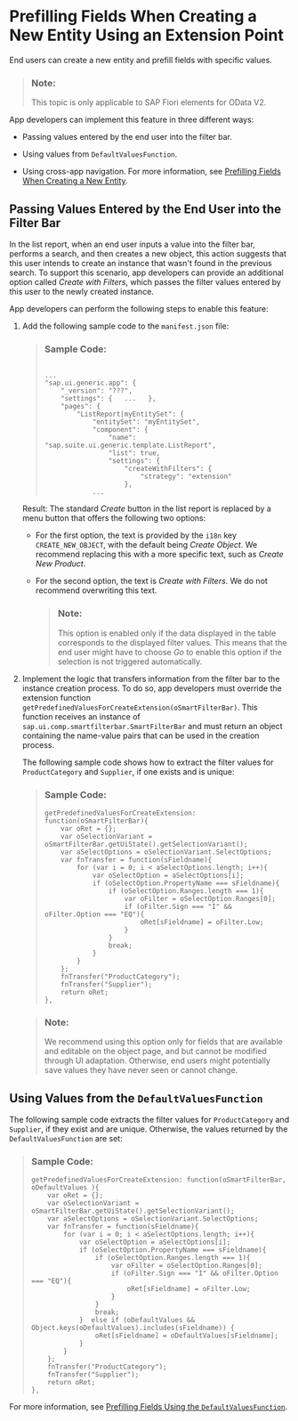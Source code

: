 <!-- loio189e2d8a59f04a2693a4fde7f4a91a65 -->

# Prefilling Fields When Creating a New Entity Using an Extension Point

End users can create a new entity and prefill fields with specific values.

> ### Note:  
> This topic is only applicable to SAP Fiori elements for OData V2.

App developers can implement this feature in three different ways:

-   Passing values entered by the end user into the filter bar.

-   Using values from `DefaultValuesFunction`.

-   Using cross-app navigation. For more information, see [Prefilling Fields When Creating a New Entity](prefilling-fields-when-creating-a-new-entity-11ff444.md).




<a name="loio189e2d8a59f04a2693a4fde7f4a91a65__section_ttg_h3m_5cb"/>

## Passing Values Entered by the End User into the Filter Bar

In the list report, when an end user inputs a value into the filter bar, performs a search, and then creates a new object, this action suggests that this user intends to create an instance that wasn't found in the previous search. To support this scenario, app developers can provide an additional option called *Create with Filters*, which passes the filter values entered by this user to the newly created instance.

App developers can perform the following steps to enable this feature:

1.  Add the following sample code to the `manifest.json` file:

    > ### Sample Code:  
    > ```
    > 
    > ... 
    > "sap.ui.generic.app": {  
    >     "_version": "???",   
    >     "settings": {   ...   },   
    >     "pages": {    
    >         "ListReport|myEntitySet": {     
    >             "entitySet": "myEntitySet",     
    >             "component": {      
    >                 "name": "sap.suite.ui.generic.template.ListReport",
    >                 "list": true,      
    >                 "settings": {       
    >                     "createWithFilters": {        
    >                         "strategy": "extension"       
    >                     },
    >             ...
    > 
    > ```

    Result: The standard *Create* button in the list report is replaced by a menu button that offers the following two options:

    -   For the first option, the text is provided by the `i18n` key `CREATE_NEW_OBJECT`, with the default being *Create Object*. We recommend replacing this with a more specific text, such as *Create New Product*.

    -   For the second option, the text is *Create with Filters*. We do not recommend overwriting this text.

        > ### Note:  
        > This option is enabled only if the data displayed in the table corresponds to the displayed filter values. This means that the end user might have to choose *Go* to enable this option if the selection is not triggered automatically.


2.  Implement the logic that transfers information from the filter bar to the instance creation process. To do so, app developers must override the extension function `getPredefinedValuesForCreateExtension(oSmartFilterBar)`. This function receives an instance of `sap.ui.comp.smartfilterbar.SmartFilterBar` and must return an object containing the name-value pairs that can be used in the creation process.

    The following sample code shows how to extract the filter values for `ProductCategory` and `Supplier`, if one exists and is unique:

    > ### Sample Code:  
    > ```
    > getPredefinedValuesForCreateExtension: function(oSmartFilterBar){   
    >     var oRet = {};   
    >     var oSelectionVariant = oSmartFilterBar.getUiState().getSelectionVariant();   
    >     var aSelectOptions = oSelectionVariant.SelectOptions;   
    >     var fnTransfer = function(sFieldname){    
    >         for (var i = 0; i < aSelectOptions.length; i++){     
    >             var oSelectOption = aSelectOptions[i];     
    >             if (oSelectOption.PropertyName === sFieldname){      
    >                 if (oSelectOption.Ranges.length === 1){       
    >                     var oFilter = oSelectOption.Ranges[0];       
    >                     if (oFilter.Sign === "I" && oFilter.Option === "EQ"){        
    >                         oRet[sFieldname] = oFilter.Low;       
    >                     }      
    >                 }      
    >                 break;     
    >             }    
    >         }   
    >     };     
    >     fnTransfer("ProductCategory");   
    >     fnTransfer("Supplier");   
    >     return oRet;  
    > },
    > ```

    > ### Note:  
    > We recommend using this option only for fields that are available and editable on the object page, and but cannot be modified through UI adaptation. Otherwise, end users might potentially save values they have never seen or cannot change.




<a name="loio189e2d8a59f04a2693a4fde7f4a91a65__section_ddx_d3k_jrb"/>

## Using Values from the `DefaultValuesFunction`

The following sample code extracts the filter values for `ProductCategory` and `Supplier`, if they exist and are unique. Otherwise, the values returned by the `DefaultValuesFunction` are set:

> ### Sample Code:  
> ```
> getPredefinedValuesForCreateExtension: function(oSmartFilterBar, oDefaultValues ){   
>     var oRet = {};   
>     var oSelectionVariant = oSmartFilterBar.getUiState().getSelectionVariant();   
>     var aSelectOptions = oSelectionVariant.SelectOptions;   
>     var fnTransfer = function(sFieldname){    
>         for (var i = 0; i < aSelectOptions.length; i++){     
>             var oSelectOption = aSelectOptions[i];     
>             if (oSelectOption.PropertyName === sFieldname){      
>                 if (oSelectOption.Ranges.length === 1){       
>                     var oFilter = oSelectOption.Ranges[0];       
>                     if (oFilter.Sign === "I" && oFilter.Option === "EQ"){        
>                         oRet[sFieldname] = oFilter.Low;       
>                     }      
>                 }      
>                 break;     
>             }  else if (oDefaultValues && Object.keys(oDefaultValues).includes(sFieldname)) {
>                 oRet[sFieldname] = oDefaultValues[sFieldname];
>             }
>         }   
>     };     
>     fnTransfer("ProductCategory");   
>     fnTransfer("Supplier");   
>     return oRet;  
> },
> 
> ```

For more information, see [Prefilling Fields Using the `DefaultValuesFunction`](prefilling-fields-using-the-defaultvaluesfunction-5ada91c.md).

